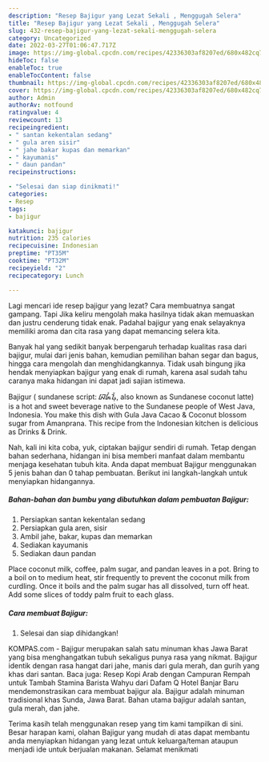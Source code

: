 ```yaml
---
description: "Resep Bajigur yang Lezat Sekali , Menggugah Selera"
title: "Resep Bajigur yang Lezat Sekali , Menggugah Selera"
slug: 432-resep-bajigur-yang-lezat-sekali-menggugah-selera
category: Uncategorized
date: 2022-03-27T01:06:47.717Z
image: https://img-global.cpcdn.com/recipes/42336303af8207ed/680x482cq70/bajigur-foto-resep-utama.jpg
hideToc: false
enableToc: true
enableTocContent: false
thumbnail: https://img-global.cpcdn.com/recipes/42336303af8207ed/680x482cq70/bajigur-foto-resep-utama.jpg
cover: https://img-global.cpcdn.com/recipes/42336303af8207ed/680x482cq70/bajigur-foto-resep-utama.jpg
author: Admin
authorAv: notfound
ratingvalue: 4
reviewcount: 13
recipeingredient:
- " santan kekentalan sedang"
- " gula aren sisir"
- " jahe bakar kupas dan memarkan"
- " kayumanis"
- " daun pandan"
recipeinstructions:

- "Selesai dan siap dinikmati!"
categories:
- Resep
tags:
- bajigur

katakunci: bajigur 
nutrition: 235 calories
recipecuisine: Indonesian
preptime: "PT35M"
cooktime: "PT32M"
recipeyield: "2"
recipecategory: Lunch

---
```



Lagi mencari ide resep bajigur yang lezat? Cara membuatnya sangat gampang. Tapi Jika keliru mengolah maka hasilnya tidak akan memuaskan dan justru cenderung tidak enak. Padahal bajigur yang enak selayaknya memiliki aroma dan cita rasa yang dapat memancing selera kita.


Banyak hal yang sedikit banyak berpengaruh terhadap kualitas rasa dari bajigur, mulai dari jenis bahan, kemudian pemilihan bahan segar dan bagus, hingga cara mengolah dan menghidangkannya. Tidak usah bingung jika hendak menyiapkan bajigur yang enak di rumah, karena asal sudah tahu caranya maka hidangan ini dapat jadi sajian istimewa.

Bajigur ( sundanese script: ᮘᮏᮤᮍᮥᮁ, also known as Sundanese coconut latte) is a hot and sweet beverage native to the Sundanese people of West Java, Indonesia. You make this dish with Gula Java Cacao &amp; Coconut blossom sugar from Amanprana. This recipe from the Indonesian kitchen is delicious as Drinks &amp; Drink.


Nah, kali ini kita coba, yuk, ciptakan bajigur sendiri di rumah. Tetap dengan bahan sederhana, hidangan ini bisa memberi manfaat dalam membantu menjaga kesehatan tubuh kita. Anda dapat membuat Bajigur menggunakan 5 jenis bahan dan 0 tahap pembuatan. Berikut ini langkah-langkah untuk menyiapkan hidangannya.

<!--inarticleads1-->

##### Bahan-bahan dan bumbu yang dibutuhkan dalam pembuatan Bajigur:

1. Persiapkan  santan kekentalan sedang
1. Persiapkan  gula aren, sisir
1. Ambil  jahe, bakar, kupas dan memarkan
1. Sediakan  kayumanis
1. Sediakan  daun pandan


Place coconut milk, coffee, palm sugar, and pandan leaves in a pot. Bring to a boil on to medium heat, stir frequently to prevent the coconut milk from curdling. Once it boils and the palm sugar has all dissolved, turn off heat. Add some slices of toddy palm fruit to each glass. 

<!--inarticleads2-->

##### Cara membuat Bajigur:


1. Selesai dan siap dihidangkan!

KOMPAS.com - Bajigur merupakan salah satu minuman khas Jawa Barat yang bisa menghangatkan tubuh sekaligus punya rasa yang nikmat. Bajigur identik dengan rasa hangat dari jahe, manis dari gula merah, dan gurih yang khas dari santan. Baca juga: Resep Kopi Arab dengan Campuran Rempah untuk Tambah Stamina Barista Wahyu dari Dafam Q Hotel Banjar Baru mendemonstrasikan cara membuat bajigur ala. Bajigur adalah minuman tradisional khas Sunda, Jawa Barat. Bahan utama bajigur adalah santan, gula merah, dan jahe. 

Terima kasih telah menggunakan resep yang tim kami tampilkan di sini. Besar harapan kami, olahan Bajigur yang mudah di atas dapat membantu anda menyiapkan hidangan yang lezat untuk keluarga/teman ataupun menjadi ide untuk berjualan makanan. Selamat menikmati
